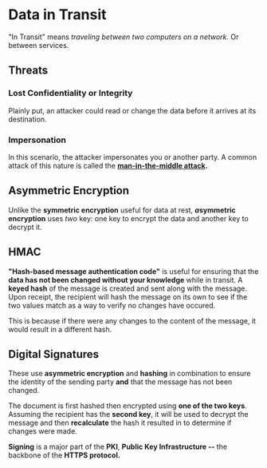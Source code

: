 # Data in Transit

"In Transit" means _traveling between two computers on a network._ Or between services. 

## Threats

### Lost Confidentiality or Integrity

Plainly put, an attacker could read or change the data before it arrives at its destination.

### Impersonation

In this scenario, the attacker impersonates you or another party. A common attack of this nature is called the [**man-in-the-middle attack**](https://en.wikipedia.org/wiki/Man-in-the-middle_attack)**.**

## Asymmetric Encryption

Unlike the **symmetric encryption** useful for data at rest, _**a**_**symmetric encryption** uses _two_ key: one key to encrypt the data and another key to decrypt it.

## HMAC

**"Hash-based message authentication code"** is useful for ensuring that the **data has not been changed without your knowledge** while in transit. A **keyed hash** of the message is created and sent along with the message. Upon receipt, the recipient will hash the message on its own to see if the two values match as a way to verify no changes have occured. 

This is because if there were any changes to the content of the message, it would result in a different hash. 

## Digital Signatures

These use **asymmetric encryption** and **hashing** in combination to ensure the identity of the sending party **and** that the message has not been changed.

The document is first hashed then encrypted using **one of the two keys**. Assuming the recipient has the **second key**, it will be used to decrypt the message and then **recalculate** the hash it resulted in to determine if changes were made.

**Signing** is a major part of the **PKI**, **Public Key Infrastructure --** the backbone of the **HTTPS protocol.**


